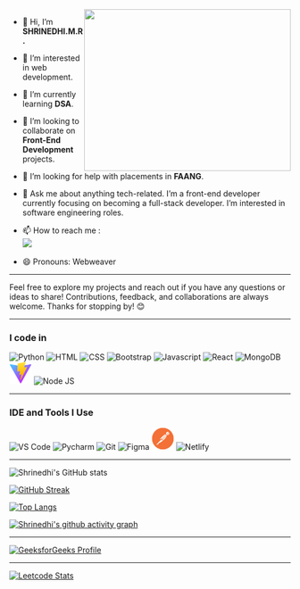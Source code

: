 



<img align="right" width="370" height="290" src="https://camo.githubusercontent.com/3612ee9ed74410f8215009e743bde46d2bd74b96bc330563604211dc5f35d4b1/68747470733a2f2f63646e2e6472696262626c652e636f6d2f75736572732f323730343431342f73637265656e73686f74732f373436363930332f6d656469612f62303861623537363331366264343538326665663138396634373163643965352e676966" />


- 👋 Hi, I’m **SHRINEDHI.M.R.**
  
- 👀 I’m interested in web development.
- 🌱 I’m currently learning **DSA**.
- 👯 I’m looking to collaborate on **Front-End Development** projects.
- 🤔 I’m looking for help with placements in **FAANG**.
- 💬 Ask me about anything tech-related. I’m a front-end developer currently focusing on becoming a full-stack developer. I’m interested in software engineering roles.

- 📫 How to reach me :
<br />  [<img src="https://img.shields.io/badge/LinkedIn-0077B5?style=for-the-badge&logo=linkedin&logoColor=white" />](https://www.linkedin.com/in/shrinedhi-m-r-6998682a0/)
- 😄 Pronouns: Webweaver

---
Feel free to explore my projects and reach out if you have any questions or ideas to share! Contributions, feedback, and collaborations are always welcome. Thanks for stopping by! 😊







<!---
Web-Dev-Learner/Web-Dev-Learner is a ✨ special ✨ repository because its `README.md` (this file) appears on your GitHub profile.
You can click the Preview link to take a look at your changes.
--->


---
### I code in
<img height="50" width="50" title="Python" alt="Python" src="https://img.icons8.com/color/48/000000/python.png" />  <img height="50" width="50" title="HTML" alt="HTML" src="https://img.icons8.com/color/48/000000/html-5.png" /> <img height="50" width="50" title="CSS" alt="CSS" src="https://img.icons8.com/color/48/000000/css3.png" />  <img height="50" width="50" title="Bootstrap" alt="Bootstrap" src="https://img.icons8.com/color/48/000000/bootstrap.png" />
<img height="50" width="50" title="Javascript" alt="Javascript" src="https://img.icons8.com/color/48/000000/javascript.png"/> <img height="50" width="50" title="React" alt="React" src="https://img.icons8.com/color/48/000000/react-native.png"/>  <img height="50" width="50" title="MongoDB" alt="MongoDB" src="https://img.icons8.com/color/48/000000/mongodb.png"/> <img src="https://github.com/devicons/devicon/blob/master/icons/vitejs/vitejs-original.svg" title="Vite" alt="Vite" width="40" height="40"/> <img height="50" width="50"  title="Node JS" alt="Node JS" src="https://img.icons8.com/color/48/000000/nodejs.png"/>




---



### IDE and Tools I Use



 
<img height="50" width="50" title="VS Code" alt="VS Code" src="https://img.icons8.com/color/48/000000/visual-studio-code-2019.png"/> <img height="50" width="50" title="Pycharm" alt="Pycharm" src="https://img.icons8.com/color/48/000000/pycharm.png"/> <img height="50" width="50" title="Git" alt="Git" src="https://img.icons8.com/color/50/000000/git.png"/>  <img height="50" width="50" title="Figma" alt="Figma" src="https://img.icons8.com/color/48/000000/figma--v1.png"/> <img src="https://github.com/devicons/devicon/blob/master/icons/postman/postman-original.svg"  width="40" height="40" title="Postman" alt="Postman"/>  <img height="50" src="https://img.shields.io/badge/Netlify-00C7B7?style=for-the-badge&logo=netlify&logoColor=white" title="Netlify" alt="Netlify"/> 

----

![Shrinedhi's GitHub stats](https://github-readme-stats.vercel.app/api?username=Web-Dev-Learner&theme=dark&show_icons=true&&hide=issues,contribs)

[![GitHub Streak](http://github-readme-streak-stats.herokuapp.com?user=Web-Dev-Learner&theme=dark&background=000000)](https://git.io/streak-stats)

[![Top Langs](https://github-readme-stats.vercel.app/api/top-langs/?username=Web-Dev-Learner&layout=compact&theme=vision-friendly-dark)](https://github.com/anuraghazra/github-readme-stats)


[![Shrinedhi's github activity graph](https://github-readme-activity-graph.vercel.app/graph?username=Web-Dev-Learner&bg_color=000000&color=ffffff&line=51f565&point=ffffff&area=true&hide_border=true)](https://github.com/ashutosh00710/github-readme-activity-graph)

----
[![GeeksforGeeks Profile](https://img.shields.io/badge/GeeksforGeeks-Profile-brightgreen)](https://www.geeksforgeeks.org/user/shrinedhi_m_r/)

---


[![Leetcode Stats](https://leetcard.jacoblin.cool/Shrinedhi?ext=contest&theme=dark)](https://leetcode.com/u/Shrinedhi/)








